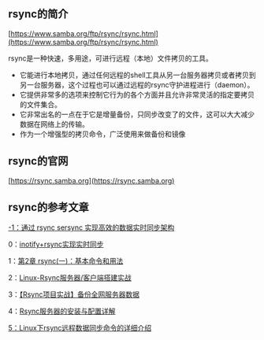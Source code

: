 ## rsync的简介

[https://www.samba.org/ftp/rsync/rsync.html](https://www.samba.org/ftp/rsync/rsync.html)

rsync是一种快速，多用途，可进行远程（本地）文件拷贝的工具。

* 它能进行本地拷贝，通过任何远程的shell工具从另一台服务器拷贝或者拷贝到另一台服务器，这个过程也可以通过远程的rsync守护进程进行（daemon）。
* 它提供非常多的选项来控制它行为的各个方面并且允许非常灵活的指定要拷贝的文件集合。
* 它非常出名的一点在于它是增量备份，只同步改变了的文件，这可以大大减少数据在网络上的传输。
* 作为一个增强型的拷贝命令，广泛使用来做备份和镜像

## rsync的官网

[https://rsync.samba.org](https://rsync.samba.org)

## rsync的参考文章

[-1：通过 rsync sersync 实现高效的数据实时同步架构](https://blog.csdn.net/punk_lover/article/details/76854138)

0：[inotify+rsync实现实时同步](http://www.cnblogs.com/clsn/p/8022625.html)

1：[第2章 rsync\(一\)：基本命令和用法](http://www.cnblogs.com/f-ck-need-u/p/7220009.html)

2：[Linux-Rsync服务器/客户端搭建实战](http://www.cnblogs.com/JohnABC/p/6203524.html)

3：[【Rsync项目实战】备份全网服务器数据](https://www.cnblogs.com/chensiqiqi/p/6531003.html)

4：[Rsync服务器的安装与配置详解](https://www.linuxidc.com/Linux/2017-01/139888.htm)

[5：Linux下rsync远程数据同步命令的详细介绍](http://www.jb51.net/article/106241.htm)

